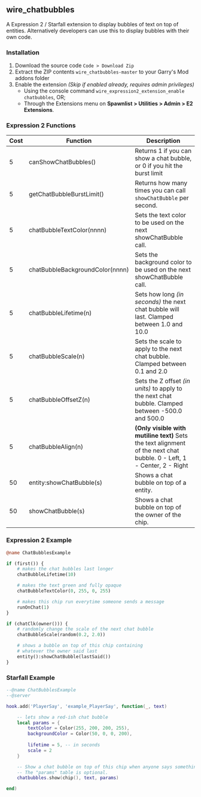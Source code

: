 ## wire_chatbubbles
A Expression 2 / Starfall extension to display bubbles of text on top of entities. Alternatively developers can use this to display bubbles with their own code.

### Installation

1. Download the source code `Code > Download Zip`
2. Extract the ZIP contents `wire_chatbubbles-master` to your Garry's Mod addons folder
3. Enable the extension *(Skip if enabled already, requires admin privileges)*
	* Using the console command `wire_expression2_extension_enable chatbubbles`, OR;
	* Through the Extensions menu on **Spawnlist > Utilities > Admin > E2 Extensions**.

### Expression 2 Functions

Cost | Function						| Description
---- | ---------------------------- | -----------
5    | canShowChatBubbles()			| Returns 1 if you can show a chat bubble, or 0 if you hit the burst limit
5    | getChatBubbleBurstLimit()	| Returns how many times you can call `showChatBubble` per second.
5    | chatBubbleTextColor(nnnn)		| Sets the text color to be used on the next showChatBubble call.
5    | chatBubbleBackgroundColor(nnnn)	| Sets the background color to be used on the next showChatBubble call.
5    | chatBubbleLifetime(n)	| Sets how long *(in seconds)* the next chat bubble will last. Clamped between 1.0 and 10.0
5    | chatBubbleScale(n)		| Sets the scale to apply to the next chat bubble. Clamped between 0.1 and 2.0
5    | chatBubbleOffsetZ(n)		| Sets the Z offset *(in units)* to apply to the next chat bubble. Clamped between -500.0 and 500.0
5    | chatBubbleAlign(n)		| **(Only visible with mutiline text)** Sets the text alignment of the next chat bubble. 0 - Left, 1 - Center, 2 - Right
50    | entity:showChatBubble(s)	| Shows a chat bubble on top of a entity.
50    | showChatBubble(s)			| Shows a chat bubble on top of the owner of the chip.

### Expression 2 Example

```perl
@name ChatBubblesExample

if (first()) {
    # makes the chat bubbles last longer
    chatBubbleLifetime(10)

    # makes the text green and fully opaque
    chatBubbleTextColor(0, 255, 0, 255)

    # makes this chip run everytime someone sends a message
    runOnChat(1)
}

if (chatClk(owner())) {
    # randomly change the scale of the next chat bubble
    chatBubbleScale(random(0.2, 2.0))

    # shows a bubble on top of this chip containing
    # whatever the owner said last
    entity():showChatBubble(lastSaid())
}
```

### Starfall Example

```lua
--@name ChatBubblesExample
--@server

hook.add('PlayerSay', 'example_PlayerSay', function(_, text)

    -- lets show a red-ish chat bubble
    local params = {
        textColor = Color(255, 200, 200, 255),
        backgroundColor = Color(50, 0, 0, 200),
    
        lifetime = 5, -- in seconds
        scale = 2
    }

    -- Show a chat bubble on top of this chip when anyone says something
    -- The "params" table is optional.
    chatbubbles.show(chip(), text, params)

end)
```
